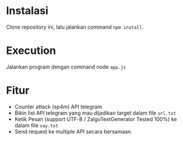# Instalasi

Clone repository ini, lalu jalankan command `npm install`.

# Execution

Jalankan program dengan command node `app.js`

# Fitur

- Counter attack (sp4m) API telegram
- Bikin list API telegram yang mau dijadikan target dalam file `url.txt`
- Ketik Pesan (support UTF-8 / ZalgoTextGenerator Tested 100%) ke dalam file `say.txt`
- Send request ke multiple API secara bersamaan.
